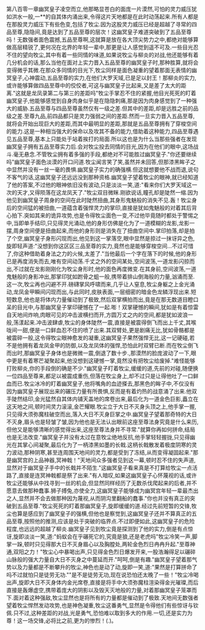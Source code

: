 第八百零一章幽冥皇子凌空而立,他那略显苍白的面庞一片漠然,可怕的灵力威压犹如洪水一般,一**的自其体内涌出来,令得这片天地都是在此时动荡起来.所有人都是在那股灵力威压下有些色变,包括了牧尘.因为这股灵力威压已经是超越了寻常的四品至尊,隐隐间,竟是达到了五品至尊的层次！这幽冥皇子难道突破到了五品至尊吗！无数强者面色震撼,五品至尊啊,这就算是放在各大顶尖势力之中,都绝对能够算做高层精锐了,更何况在北界的年轻一辈中,那更是让人感觉到遥不可及.一些目光忍不住的望向牧尘,其中有着一些同情的味道,如果说牧尘与柳炎的对战,他还能够有着几分机会的话,那么当他在面对上实力晋入五品至尊的幽冥皇子时,那种胜算,就将会变得微乎其微.在那众多同情的目光下,牧尘同样是面色凝重的望着那面无表情的幽冥皇子,心神震动,五品至尊的实力,在他们大罗天域,已是足以封王！那柳炎的实力,或许能够算做四品至尊中的佼佼者,可这与幽冥皇子比起来,又是差了太大的距离."这就是龙凤录第二与第三的差距吗"牧尘手掌忍不住的紧握,他目光死死的盯着幽冥皇子,他能够感觉到自身肉身似乎是在隐隐刺痛,那是因为肉身感觉到了一种强大的威胁.五品至尊与四品至尊虽然仅有一级之差.但其中的差距,却是远胜之前的品级之差.至尊九品,前四品都只是灵力强弱之间的差距.然而一旦实力晋入五品至尊,就将会开始出现巨大的差距,而其中最明显的差距,那就是五品至尊拥有了穿梭空间的能力.这是一种相当强大的保命以及攻其不备的能力,借助着这种能力,四品至尊遇见五品至尊,基本上只能处于站着挨打的局面.所以这也是为什么当那些强者在发现幽冥皇子拥有五品至尊实力后.会对牧尘投去同情的目光,因为在他们的眼中,这场战斗.毫无悬念.不管牧尘拥有着多强的手段,都绝对不可能胜过幽冥皇子."你还要继续吗"幽冥皇子面色淡漠的开口问道.牧尘闻言笑了笑,虽然并未回答,但那漆黑眸子之中显然并没有一丝一毫的畏惧.幽冥皇子实力的确强横.但这就想要他不战而退,说句不客气的话,这幽冥皇子还远远没到那种资格.幽冥皇子望着牧尘的眼神,就已经知道了他的答案,不过他的眼神依旧没有波动,只是淡淡一笑,道:"看来你们大罗天域这一次的天才,又得陨落在这龙凤天了."牧尘双目微眯.刚欲说话,瞳孔却是陡然一缩.因为他见到幽冥皇子周身的空间在此时陡然扭曲,其身形鬼魅般的消失不见.轰！牧尘身后的空间猛的被扭曲,一道蕴含着强悍灵力的掌印,直接是犹如鬼魅般的对着其后背心拍下.突如其来的诡异攻势,也是令得牧尘面色一变,不过他毕竟随时都处于警惕之中,当即单手结印,只见得灵光涌动,他的身形仿佛是化为了一道模糊的龙影,龙影一摆,周身空间便是扭曲起来,而他的身形则是消失在了扭曲空间中.掌印拍落,却是拍了个空,幽冥皇子身形闪现而出,他见到这一掌落空,眼中显然是掠过一抹讶异之色,旋即轻声道:"没想到你这区区三品至尊的实力,竟然也是能够穿梭空间…不过可惜了,你这种借助着身法之力的火候,太差了."当他最后一个字在落下的时候,他的身形已是再度消失而去,唯有空间动荡.千丈之外的空间某处,空间波荡,一道龙影闪掠而出,不过就在龙影刚刚化为牧尘身形时,他的面色再度微变.在其身前,空间波荡,一道鬼魅般的身影冲出,那掌印犹如跗骨之蛆一般,携带着排山倒海般的力量,汹涌而至.这一次,牧尘再也闪避不开.磅礴掌风呼啸而来,几乎让人窒息,牧尘身躯之上金光涌动,龙凤金甲瞬间闪现而出,与此同时,皮肤表面,一层细密的暗金色龙鳞浮现出来.短短数息,他也是将体内力量催动到了极致,然后双掌横拍而出,竟是在那无数道目瞪口呆的目光中,与那幽冥皇子掌印硬憾在了一起.嘭！双掌硬憾的瞬间,犹如是有着惊雷自天地间炸响,肉眼可见的冲击波横扫而开,方圆万丈之内的空间,都是犹如波浪一般,荡漾起来.冲击波肆虐,牧尘的身体陡然一震,直接是被震得倒飞而出上千丈,其喉咙间一甜,便是一口鲜血忍不住的喷了出来.其双臂处,更是剧痛无比,犹如骨骼都是被震碎一般,这令得牧尘眼神愈发的凝重,这幽冥皇子果然强悍无比,这一记硬碰,若不是他拥有着龙凤金甲的防御,以及龙凤体的强悍,恐怕此时双臂已断.而在牧尘倒飞而出时,那幽冥皇子身体也是微微一震,倒退了数十步.,那漠然的脸庞波动了一下,眼中更是有着寒芒凝聚起来,他没想到这硬憾一掌,竟然没有把牧尘给废掉."难怪能够打败柳炎,你的手段倒的确是不少."幽冥皇子盯着牧尘,缓缓的道,先前的对碰,随便换一位四品至尊来,都足以被震成重伤,但落在牧尘身上,却不过只是让得他吐了一口鲜血而已.牧尘冰冷的盯着幽冥皇子,他将嘴角的血迹搽去,那黑色的眸子中,不仅没有因为幽冥皇子展现出来的碾压力量有所畏惧,反而是有着灼热的战意涌了出来.他双手陡然结印,金光猛然自其体内铺天盖地的席卷出来,最后化为一道金色巨影,矗立在这天地之间,顿时间灵力滚滚,金芒耀眼.牧尘立于大日不灭身头顶之上,他手掌一握,只见得大须弥魔柱破空而出,落入大日不灭身巨掌之中.幽冥皇子望着那奇特的大日不灭身,眉头也是轻皱了皱,因为他也是无法认出眼前这座至尊法身究竟是什么来历,但他又是能够清晰的感觉得出来,这座至尊法身并不寻常."就算你再如何拼命,结局也是无法改变."幽冥皇子并没有太过在意牧尘绝地反抗,他手掌轻轻握拢,只见得幽光在其掌心间凝聚,最后化为了一柄漆黑如墨的长戟.这柄长戟散发着极度阴寒的灵力波动,那种阴寒,甚至连周围天地间的灵力,都是受到了冻结,从而变得凝固起来."那是幽冥宫的上品神器,冥神戟！"天地间众多强者见到这一幕,顿时忍不住的失声道,显然对于幽冥皇子手中的长戟并不陌生."这幽冥皇子看来真是不打算给牧尘一点活路了,直接是连冥神戟都是祭了出来."有人暗叹,如果这幽冥皇子心怀蔑视的话,或许牧尘还能够从中找寻到一丝的机会,但显然同样经历了无数杀伐爬起来的后者,并不愿意去做那种蠢事.狮子搏兔,亦使全力,这幽冥皇子能够成为幽冥宫年轻一辈最杰出之人,显然并不会去做那种因为蔑视,从而阴沟里翻船的蠢事."你也并没有真正的突破到五品至尊."牧尘死死的盯着那幽冥皇子,旋即缓缓的道.经过先前短暂的交锋,牧尘也算是感应到了幽冥皇子的强横,但他也是察觉到,这幽冥皇子还并不算真正的五品至尊,按照他的推测,应该是处于突破的临界点.不过即便如此,这幽冥皇子的危险程度,也远远的超越了柳炎.幽冥皇子见到牧尘竟是探测到了他的实力,倒是有点惊讶,旋即淡淡一笑,道:"蚂蚁会在乎碾死它的,究竟是狼,还是老虎吗"牧尘冷笑一声,脚掌一跺,顿时只见得那大日不灭身眉心以及胸膛处,两轮金色烈日冉冉升起."至尊神通,双阳之力！"牧尘心中暴喝出声,只见得金色烈日爆发开来,一股浩瀚得足以碾碎山脉般的强大力量自大日不灭身之中蔓延而开."呵呵,倒是有趣."幽冥皇子望着那气势以及力量都是不断攀升的牧尘,神色也是动了动,旋即一笑,道:"果然是打算拼命了吗不过就怕只是徒劳无功.""是不是徒劳无功,现在说恐怕还太晚了一些！"牧尘冷喝出声,旋即大日不灭身体内金光席卷,直接是将手中大须弥魔柱渲染得金光璀璨,而后直接是轰爆虚空,携带着庞大的阴影以及毁天灭地般的力量,对着那幽冥皇子笼罩而下.面对着这种强敌,牧尘显然也是将所有的力量都是催动到了极致.天地间无数强者望着牧尘悍然发动攻势,也是神色凝重,牧尘这番勇气,显然是令得他们有些惊讶与钦佩.只不过,这种差距的对战,光是勇气,恐怕难以取到多大的作用.一切,还是实力为尊！这一场交锋,必将比之前,更为的惨烈！(.)。
